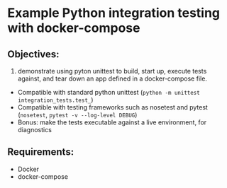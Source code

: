 # Example Python integration testing with docker-compose

## Objectives:

1. demonstrate using pyton unittest to build, start up, execute tests against, and tear down an app defined in a docker-compose file.
- Compatible with standard python unittest (`python -m unittest integration_tests.test_`)
- Compatible with testing frameworks such as nosetest and pytest (`nosetest`, `pytest -v --log-level DEBUG`)
- Bonus: make the tests executable against a live environment, for diagnostics

## Requirements:
- Docker
- docker-compose
